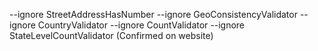 --ignore StreetAddressHasNumber --ignore GeoConsistencyValidator --ignore CountryValidator --ignore CountValidator --ignore StateLevelCountValidator (Confirmed on website)
